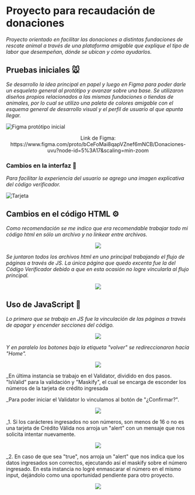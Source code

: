 # Proyecto para recaudación de donaciones

_Proyecto orientado en facilitar las donaciones a distintas fundaciones de rescate animal a través de una plataforma amigable que explique el tipo de labor que desempeñan, dónde se ubican y cómo ayudarlos._

## Pruebas iniciales 🐭

_Se desarrollo la idea principal en papel y luego en Figma para poder darle un esqueleto general al protótipo y avanzar sobre una base.
Se utilizaron diseños propios relacionados a las mismas fundaciones o tiendas de animales, por lo cual se utilizo una paleta de colores amigable con el esquema general de desarrollo visual y el perfil de usuario al que apunta llegar._

![Figma protótipo inicial](https://github.com/tanimikyu/FundacionesCV/blob/master/src/images/figmageneral.jpg)

<div align="center">Link de Figma: https://www.figma.com/proto/bCeFoMai8qapVZnef6mNCB/Donaciones-uvu?node-id=5%3A17&scaling=min-zoom</div>

### Cambios en la interfaz 🐹

_Para facilitar la experiencia del usuario se agrego una imagen explicativa del código verificador._


![Tarjeta](https://github.com/tanimikyu/FundacionesCV/blob/master/src/images/Tarjeta.png)


## Cambios en el código HTML ⚙️

_Como recomendación se me indico que era recomendable trabajar todo mi código html en sólo un archivo y no linkear entre archivos._

 <p align="center"> 
    <img src="https://github.com/tanimikyu/FundacionesCV/blob/master/src/images/muchoshtml.png">
 </p>


_Se juntaron todos los archivos html en uno principal trabajando el flujo de páginas a través de JS. La única página que quedo excenta fue la del Código Verificador debido a que en esta ocasión no logre vincularla al flujo principal._

 <p align="center"> 
    <img src="https://github.com/tanimikyu/FundacionesCV/blob/master/src/images/pocoshtml.png">
 </p>

## Uso de JavaScript 🔐

_Lo primero que se trabajo en JS fue la vinculación de las páginas a través de apagar y encender secciones del código._

<p align="center"> 
    <img src="https://github.com/tanimikyu/FundacionesCV/blob/master/src/images/JS.jpg">
 </p>

_Y en paralelo los botones bajo la etiqueta "volver" se redireccionaron hacía "Home"._

<p align="center"> 
    <img src="https://github.com/tanimikyu/FundacionesCV/blob/master/src/images/JS1.jpg">
 </p>
  
_En última instancia se trabajo en el Validator, dividido en dos pasos. "IsValid" para la validación y "Maskify", el cual se encarga de esconder los números de la tarjeta de crédito ingresada

_Para poder iniciar el Validator lo vinculamos al botón de "¿Confirmar?". 

<p align="center"> 
    <img src="https://github.com/tanimikyu/FundacionesCV/blob/master/src/images/JS2.jpg">
 </p>

_1. Si los carácteres ingresados no son números, son menos de 16 o no es una tarjeta de Crédito Válida nos arroja un "alert" con un mensaje que nos solicita intentar nuevamente.

<p align="center"> 
    <img src="https://github.com/tanimikyu/FundacionesCV/blob/master/src/images/JS3.jpg">
 </p>
 
_2. En caso de que sea "true", nos arroja un "alert" que nos indica que los datos ingresados son correctos, ejecutando así el maskify sobre el número ingresado. En esta instancia no logré enmascarar el número en el mismo input, dejándolo como una oportunidad pendiente para otro proyecto.

<p align="center"> 
    <img src="https://github.com/tanimikyu/FundacionesCV/blob/master/src/images/JS4.jpg">
 </p>
